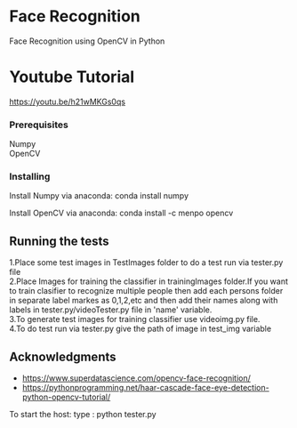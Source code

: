 # Face Recognition

Face Recognition using OpenCV in Python

# Youtube Tutorial
https://youtu.be/h21wMKGs0qs

### Prerequisites

Numpy</br>
OpenCV


### Installing

Install Numpy via anaconda:
conda install numpy

Install OpenCV via anaconda:
conda install -c menpo opencv


## Running the tests
1.Place some test images in TestImages folder to do a test run via tester.py file</br>
2.Place Images for training the classifier in trainingImages folder.If you want to train clasifier to recognize multiple people then add each persons folder in separate label markes as 0,1,2,etc and then add their names along with labels in tester.py/videoTester.py file in 'name' variable.</br>
3.To generate test images for training classifier use videoimg.py file.</br>
4.To do test run via tester.py give the path of image in test_img variable</br>



## Acknowledgments
* https://www.superdatascience.com/opencv-face-recognition/
* https://pythonprogramming.net/haar-cascade-face-eye-detection-python-opencv-tutorial/

To start the host:
type : python tester.py
